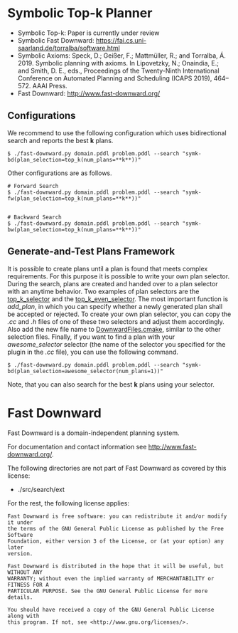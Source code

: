 # Symbolic Top-k Planner
 - Symbolic Top-k: Paper is currently under review
 - Symbolic Fast Downward: https://fai.cs.uni-saarland.de/torralba/software.html
 - Symbolic Axioms: Speck, D.; Geißer, F.; Mattmüller, R.; and Torralba, Á. 2019. Symbolic planning with axioms. In Lipovetzky, N.; Onaindia, E.; and Smith, D. E., eds., Proceedings of the Twenty-Ninth International Conference on Automated Planning and Scheduling (ICAPS 2019), 464–572. AAAI Press.
 - Fast Downward: http://www.fast-downward.org/

## Configurations

We recommend to use the following configuration which uses bidirectional search and 
reports the best **k** plans.

```console
$ ./fast-downward.py domain.pddl problem.pddl --search "symk-bd(plan_selection=top_k(num_plans=**k**))"
```

Other configurations are as follows.

 
```console
# Forward Search
$ ./fast-downward.py domain.pddl problem.pddl --search "symk-fw(plan_selection=top_k(num_plans=**k**))"


# Backward Search
$ ./fast-downward.py domain.pddl problem.pddl --search "symk-bw(plan_selection=top_k(num_plans=**k**))"
```

## Generate-and-Test Plans Framework

It is possible to create plans until a plan is found that meets complex requirements.
For this purpose it is possible to write your own plan selector. During the search, plans are created and handed over to a plan selector with an anytime behavior. 
Two examples of plan selectors are the [ top_k_selector](src/search/symbolic/plan_selection/top_k_selector.cc) and
the [top_k_even_selector](src/search/symbolic/plan_selection/top_k_even_selector.cc).
The most important function is *add_plan*, in which you can specify whether a newly generated plan shall be accepted or rejected.
To create your own plan selector, you can copy the *.cc* and *.h* files of one of these two selectors and adjust them accordingly. Also add the new file name to [DownwardFiles.cmake](src/search/symbolic/DownwardFiles.cmake), similar to the other selection files.
Finally, if you want to find a plan with your *awesome_selector* selector (the name of the selector you specified for the plugin in the *.cc* file), you can use the following command. 

```console
$ ./fast-downward.py domain.pddl problem.pddl --search "symk-bd(plan_selection=awesome_selector(num_plans=1))"
```

Note, that you can also search for the best **k** plans using your selector.

# Fast Downward

Fast Downward is a domain-independent planning system.

For documentation and contact information see http://www.fast-downward.org/.

The following directories are not part of Fast Downward as covered by this
license:

* ./src/search/ext

For the rest, the following license applies:

```
Fast Downward is free software: you can redistribute it and/or modify it under
the terms of the GNU General Public License as published by the Free Software
Foundation, either version 3 of the License, or (at your option) any later
version.

Fast Downward is distributed in the hope that it will be useful, but WITHOUT ANY
WARRANTY; without even the implied warranty of MERCHANTABILITY or FITNESS FOR A
PARTICULAR PURPOSE. See the GNU General Public License for more details.

You should have received a copy of the GNU General Public License along with
this program. If not, see <http://www.gnu.org/licenses/>.
```
